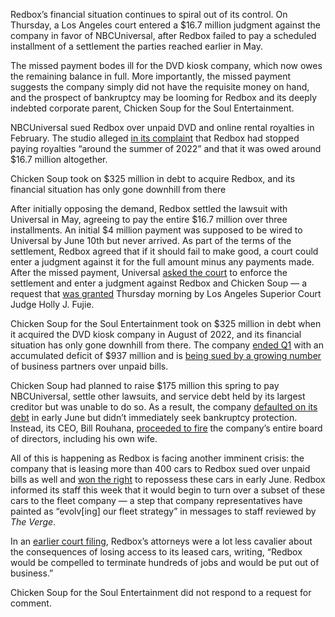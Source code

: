 Redbox’s financial situation continues to spiral out of its control. On Thursday, a Los Angeles court entered a $16.7 million judgment against the company in favor of NBCUniversal, after Redbox failed to pay a scheduled installment of a settlement the parties reached earlier in May.

The missed payment bodes ill for the DVD kiosk company, which now owes the remaining balance in full. More importantly, the missed payment suggests the company simply did not have the requisite money on hand, and the prospect of bankruptcy may be looming for Redbox and its deeply indebted corporate parent, Chicken Soup for the Soul Entertainment. 

NBCUniversal sued Redbox over unpaid DVD and online rental royalties in February. The studio alleged [in its complaint](https://www.papermark.io/view/clu0wo6iw000611jg4c636v59?utm_source=www.lowpass.cc&utm_medium=referral&utm_campaign=unplugged-kiosks-unpaid-bills-inside-redbox-s-rapid-decline) that Redbox had stopped paying royalties “around the summer of 2022” and that it was owed around $16.7 million altogether.

Chicken Soup took on $325 million in debt to acquire Redbox, and its financial situation has only gone downhill from there

After initially opposing the demand, Redbox settled the lawsuit with Universal in May, agreeing to pay the entire $16.7 million over three installments. An initial $4 million payment was supposed to be wired to Universal by June 10th but never arrived. As part of the terms of the settlement, Redbox agreed that if it should fail to make good, a court could enter a judgment against it for the full amount minus any payments made. After the missed payment, Universal [asked the court](https://papermark.io/view/clxox65od0005e2drm6gzyiux) to enforce the settlement and enter a judgment against Redbox and Chicken Soup — a request that [was granted](https://www.papermark.io/view/clxox8tt4000bgkfwi31hpz9j) Thursday morning by Los Angeles Superior Court Judge Holly J. Fujie.

Chicken Soup for the Soul Entertainment took on $325 million in debt when it acquired the DVD kiosk company in August of 2022, and its financial situation has only gone downhill from there. The company [ended Q1](https://ir.cssentertainment.com/static-files/233b385a-14bc-4563-b638-51716d9cd055) with an accumulated deficit of $937 million and is [being sued by a growing number](https://www.lowpass.cc/p/redbox-cvs-sheetz-lawsuit-711-kiosk-removal) of business partners over unpaid bills.

Chicken Soup had planned to raise $175 million this spring to pay NBCUniversal, settle other lawsuits, and service debt held by its largest creditor but was unable to do so. As a result, the company [defaulted on its debt](https://ir.cssentertainment.com/static-files/922cf2cc-b545-4a17-a23f-92aa045bd864) in early June but didn’t immediately seek bankruptcy protection. Instead, its CEO, Bill Rouhana, [proceeded to fire](https://ir.cssentertainment.com/static-files/9e89e41d-0e43-44eb-9495-966cadc20e16) the company’s entire board of directors, including his own wife.

All of this is happening as Redbox is facing another imminent crisis: the company that is leasing more than 400 cars to Redbox sued over unpaid bills as well and [won the right](https://storage.courtlistener.com/recap/gov.uscourts.njd.547987/gov.uscourts.njd.547987.40.0.pdf) to repossess these cars in early June. Redbox informed its staff this week that it would begin to turn over a subset of these cars to the fleet company — a step that company representatives have painted as “evolv\[ing\] our fleet strategy” in messages to staff reviewed by *The Verge*.

In an [earlier court filing](https://storage.courtlistener.com/recap/gov.uscourts.njd.547987/gov.uscourts.njd.547987.13.0.pdf), Redbox’s attorneys were a lot less cavalier about the consequences of losing access to its leased cars, writing, “Redbox would be compelled to terminate hundreds of jobs and would be put out of business.”

Chicken Soup for the Soul Entertainment did not respond to a request for comment.
